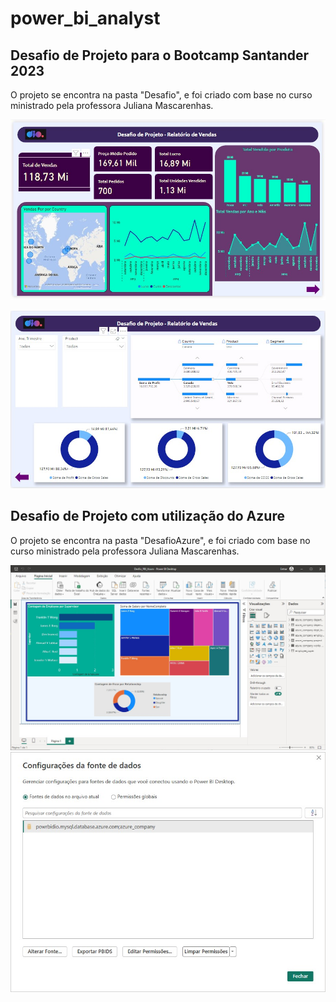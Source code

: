 # power_bi_analyst

## Desafio de Projeto para o Bootcamp Santander 2023

O projeto se encontra na pasta "Desafio", e foi criado com base no curso ministrado pela
professora Juliana Mascarenhas.

![Tela1](/Desafio/Tela1.jpg)

![Tela2](/Desafio/Tela2.jpg)

## Desafio de Projeto com utilização do Azure

O projeto se encontra na pasta "DesafioAzure", e foi criado com base no curso ministrado pela professora Juliana Mascarenhas.

![Tela3](/Desafio/Tela3.jpg)
![Tela4](Desafio/Tela4.jpg)

